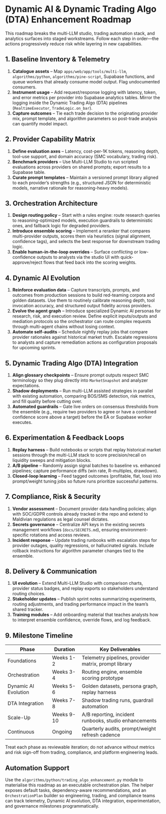 # Dynamic AI & Dynamic Trading Algo (DTA) Enhancement Roadmap

This roadmap breaks the multi-LLM studio, trading automation stack, and
analytics surfaces into staged workstreams. Follow each step in order—the
actions progressively reduce risk while layering in new capabilities.

## 1. Baseline Inventory & Telemetry

1. **Catalogue assets** – Map `apps/web/app/tools/multi-llm`,
   `algorithms/python`, `algorithms/pine-script`, Supabase functions, and queue
   workers that already consume model output. Flag undocumented consumers.
2. **Instrument usage** – Add request/response logging with latency, token, and
   error metrics per provider into Supabase analytics tables. Mirror the logging
   inside the Dynamic Trading Algo (DTA) pipelines (`RealtimeExecutor`,
   `TradeLogic.on_bar`).
3. **Capture outcomes** – Tie each trade decision to the originating provider
   mix, prompt template, and algorithm parameters so post-trade analysis can
   quantify model impact.

## 2. Provider Capability Matrix

1. **Define evaluation axes** – Latency, cost-per-1K tokens, reasoning depth,
   tool-use support, and domain accuracy (SMC vocabulary, trading risk).
2. **Benchmark providers** – Use Multi-LLM Studio to run scripted evaluations
   across providers on shared prompts; export results to a Supabase table.
3. **Curate prompt templates** – Maintain a versioned prompt library aligned to
   each provider’s strengths (e.g., structured JSON for deterministic models,
   narrative rationale for reasoning-heavy models).

## 3. Orchestration Architecture

1. **Design routing policy** – Start with a rules engine: route research queries
   to reasoning-optimized models, execution guardrails to deterministic ones,
   and fallback logic for degraded providers.
2. **Introduce ensemble scoring** – Implement a reranker that compares
   multi-provider outputs, scores them via heuristics (signal alignment,
   confidence tags), and selects the best response for downstream trading logic.
3. **Enable human-in-the-loop overrides** – Surface conflicting or
   low-confidence outputs to analysts via the studio UI with
   quick-approve/reject flows that feed back into the scoring weights.

## 4. Dynamic AI Evolution

1. **Reinforce evaluation data** – Capture transcripts, prompts, and outcomes
   from production sessions to build red-teaming corpora and golden datasets.
   Use them to routinely calibrate reasoning depth, tool invocation accuracy,
   and structured output fidelity across providers.
2. **Evolve the agent graph** – Introduce specialized Dynamic AI personas for
   research, risk, and execution review. Define explicit inputs/outputs and
   mediation protocols so the orchestrator can route complex requests through
   multi-agent chains without losing context.
3. **Automate self-audits** – Schedule nightly replay jobs that compare provider
   rationales against historical market truth. Escalate regressions to analysts
   and capture remediation actions as configuration proposals for upcoming
   sprints.

## 5. Dynamic Trading Algo (DTA) Integration

1. **Align glossary checkpoints** – Ensure prompt outputs respect SMC
   terminology so they plug directly into `MarketSnapshot` and analyzer
   expectations.
2. **Shadow deployments** – Run multi-LLM assisted strategies in parallel with
   existing automation, comparing BOS/SMS detection, risk metrics, and fill
   quality before cutting over.
3. **Automated guardrails** – Gate live orders on consensus thresholds from the
   ensemble (e.g., require two providers to agree or have a combined confidence
   score above a target) before the EA or Supabase worker executes.

## 6. Experimentation & Feedback Loops

1. **Replay harness** – Build notebooks or scripts that replay historical market
   sessions through the multi-LLM stack to score precision/recall on liquidity
   sweeps and mitigation blocks.
2. **A/B pipeline** – Randomly assign signal batches to baseline vs. enhanced
   pipelines; capture performance diffs (win rate, R-multiples, drawdown).
3. **Closed-loop learning** – Feed tagged outcomes (profitable, flat, loss) into
   prompt/weight tuning jobs so future runs prioritize successful patterns.

## 7. Compliance, Risk & Security

1. **Vendor assessment** – Document provider data handling policies; align with
   SOC/GDPR controls already tracked in the repo and extend to Maldivian
   regulations as legal counsel dictates.
2. **Secrets governance** – Centralize API keys in the existing secrets
   management workflows (`docs/SECRETS.md`), ensuring environment-specific
   rotations and access reviews.
3. **Incident response** – Update trading runbooks with escalation steps for
   provider outages, quality regressions, or hallucinated signals. Include
   rollback instructions for algorithm parameter changes tied to the ensemble.

## 8. Delivery & Communication

1. **UI evolution** – Extend Multi-LLM Studio with comparison charts, provider
   status badges, and replay exports so stakeholders understand routing choices.
2. **Stakeholder updates** – Publish sprint notes summarizing experiments,
   routing adjustments, and trading performance impact in the team’s shared
   tracker.
3. **Training modules** – Add onboarding material that teaches analysts how to
   interpret ensemble confidence, override flows, and log feedback.

## 9. Milestone Timeline

| Phase                | Duration   | Key Deliverables                                      |
| -------------------- | ---------- | ----------------------------------------------------- |
| Foundations          | Weeks 1-2  | Telemetry pipelines, provider matrix, prompt library  |
| Orchestration        | Weeks 3-4  | Routing engine, ensemble scoring prototype            |
| Dynamic AI Evolution | Weeks 5-6  | Golden datasets, persona graph, replay harness        |
| DTA Integration      | Weeks 7-8  | Shadow trading runs, guardrail automation             |
| Scale-Up             | Weeks 9-10 | A/B reporting, incident runbooks, studio enhancements |
| Continuous           | Ongoing    | Quarterly audits, prompt/weight refresh cadence       |

Treat each phase as reviewable iteration; do not advance without metrics and
risk sign-off from trading, compliance, and platform engineering leads.

## Automation Support

Use the `algorithms/python/trading_algo_enhancement.py` module to materialise
this roadmap as an executable orchestration plan. The helper exposes default
tasks, dependency-aware recommendations, and an `OrchestrationPlan` builder so
engineering, trading, and compliance teams can track telemetry, Dynamic AI
evolution, DTA integration, experimentation, and governance milestones
programmatically.
